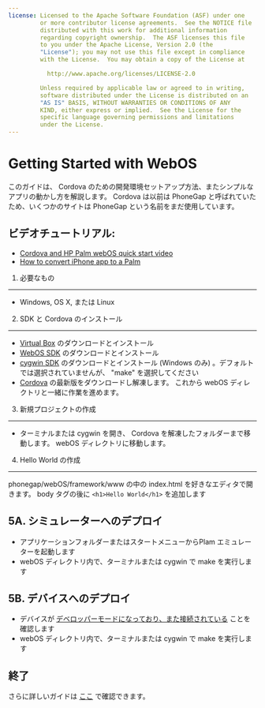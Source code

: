 ```yaml
---
license: Licensed to the Apache Software Foundation (ASF) under one
         or more contributor license agreements.  See the NOTICE file
         distributed with this work for additional information
         regarding copyright ownership.  The ASF licenses this file
         to you under the Apache License, Version 2.0 (the
         "License"); you may not use this file except in compliance
         with the License.  You may obtain a copy of the License at

           http://www.apache.org/licenses/LICENSE-2.0

         Unless required by applicable law or agreed to in writing,
         software distributed under the License is distributed on an
         "AS IS" BASIS, WITHOUT WARRANTIES OR CONDITIONS OF ANY
         KIND, either express or implied.  See the License for the
         specific language governing permissions and limitations
         under the License.
---
```


Getting Started with WebOS
==========================

このガイドは、 Cordova のための開発環境セットアップ方法、またシンプルなアプリの動かし方を解説します。 Cordova は以前は PhoneGap と呼ばれていたため、いくつかのサイトは PhoneGap という名前をまだ使用しています。

ビデオチュートリアル:
----------------

- [Cordova and HP Palm webOS quick start video](http://www.youtube.com/v/XEnAUbDRZfw?autoplay=1)
- [How to convert iPhone app to a Palm](http://www.youtube.com/v/wWoJfQw79XI?autoplay=1)


1. 必要なもの
---------------

- Windows, OS X, または Linux


2. SDK と Cordova のインストール
----------------------------

- [Virtual Box](http://www.virtualbox.org/) のダウンロードとインストール
- [WebOS SDK](http://developer.palm.com/index.php?option=com_content&view=article&layout=page&id=1788&Itemid=321/) のダウンロードとインストール
- [cygwin SDK](http://developer.palm.com/index.php?option=com_content&amp;view=article&amp;layout=page&amp;id=1788&amp;Itemid=321) のダウンロードとインストール (Windows のみ) 。デフォルトでは選択されていませんが、 "make" を選択してください
- [Cordova](http://phonegap.com/download) の最新版をダウンロードし解凍します。 これから webOS ディレクトリと一緒に作業を進めます。



3. 新規プロジェクトの作成
--------------------

- ターミナルまたは cygwin を開き、 Cordova を解凍したフォルダーまで移動します。 webOS ディレクトリに移動します。


4. Hello World の作成
--------------

phonegap/webOS/framework/www の中の index.html を好きなエディタで開きます。 body タグの後に `<h1>Hello World</h1>` を追加します


5A. シミュレーターへのデプロイ
-----------------------

- アプリケーションフォルダーまたはスタートメニューからPlam エミュレーターを起動します
- webOS ディレクトリ内で、ターミナルまたは cygwin で make を実行します


5B. デバイスへのデプロイ
--------------------

- デバイスが [デベロッパーモードになっており、また接続されている](http://developer.palm.com/index.php?option=com_content&amp;view=article&amp;id=1552&amp;Itemid=59#dev_mode) ことを確認します
- webOS ディレクトリ内で、ターミナルまたは cygwin で make を実行します


終了
-----

さらに詳しいガイドは [ここ](http://wiki.phonegap.com/w/page/16494781/Getting-Started-with-PhoneGap-webOS) で確認できます。

